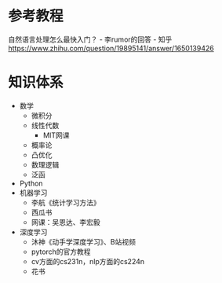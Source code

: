 
# 参考教程
自然语言处理怎么最快入门？ - 李rumor的回答 - 知乎 https://www.zhihu.com/question/19895141/answer/1650139426

# 知识体系
- 数学
	- 微积分
	- 线性代数
		- MIT网课
	- 概率论
	- 凸优化
	- 数理逻辑
	- 泛函
- Python
- 机器学习
	- 李航《统计学习方法》
	- 西瓜书
	- 网课：吴恩达、李宏毅
- 深度学习
	- 沐神《动手学深度学习》、B站视频
	- pytorch的官方教程
	- cv方面的cs231n，nlp方面的cs224n
	- 花书
